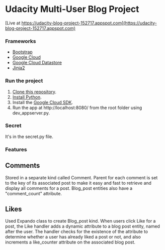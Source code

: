 # Udacity Multi-User Blog Project

[Live at https://udacity-blog-project-152717.appspot.com](https://udacity-blog-project-152717.appspot.com)

### Frameworks
- [Bootstrap](http://getbootstrap.com/)
- [Google Cloud](https://cloud.google.com/)
- [Google Cloud Datastore](https://cloud.google.com/datastore/docs/concepts/overview)
- [Jinja2](http://jinja.pocoo.org/)

### Run the project

1. [Clone this repository](https://github.com/alhuizenga/udacity_blog_project.git).
2. [Install Python](https://www.python.org/downloads/).
3. Install the [Google Cloud SDK](https://cloud.google.com/appengine/downloads#Google_App_Engine_SDK_for_Python).
4. Run the app at http://localhost:8080/ from the root folder using dev_appserver.py.

### Secret

It's in the secret.py file.

### Features

## Comments

Stored in a separate kind called Comment. Parent for each comment is set to the key of its associated post to make it easy and fast to retrieve and display all comments for a post. Blog_post entities also have a "comment_count" attribute.

## Likes
Used Expando class to create Blog_post kind. When users click Like for a post, the Like handler adds a dynamic attribute to a blog post entity, named after the user. The handler checks for the existence of the attribute to determine whether a user has already liked a post or not, and also increments a like_counter attribute on the associated blog post.
